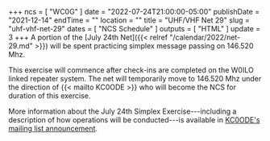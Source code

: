 +++
ncs = [ "WC0G" ]
date = "2022-07-24T21:00:00-05:00"
publishDate = "2021-12-14"
endTime = ""
location = ""
title = "UHF/VHF Net 29"
slug = "uhf-vhf-net-29"
dates = [ "NCS Schedule" ]
outputs = [ "HTML" ]
update = 3
+++
A portion of the
[July 24th Net]({{< relref "/calendar/2022/net-29.md" >}})
will be spent practicing simplex message passing on 146.520 Mhz.

This exercise will commence after check-ins are completed on the W0ILO
linked repeater system. The net will temporarily move to 146.520 Mhz
under the direction of {{< mailto KC0ODE >}} who will become the NCS for
duration of this exercise.

More information about the July 24th Simplex Exercise---including a
description of how operations will be conducted---is available in
[KC0ODE's mailing list announcement](https://lists.rrra.org/pipermail/announce/2022-July/000631.html).

